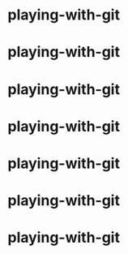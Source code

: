 # playing-with-git
# playing-with-git
# playing-with-git
# playing-with-git
# playing-with-git
# playing-with-git
# playing-with-git
